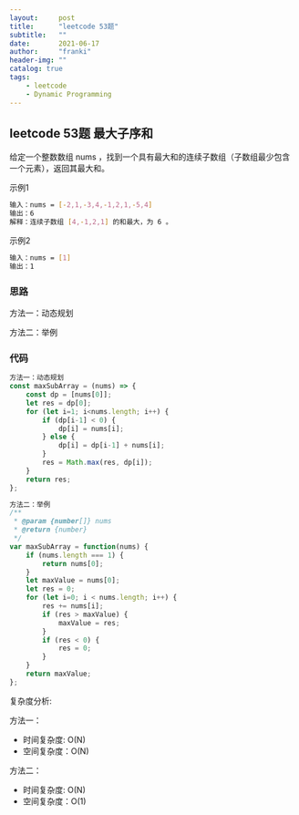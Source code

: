 ```yaml
---
layout:     post
title:      "leetcode 53题"
subtitle:   ""
date:       2021-06-17
author:     "franki"
header-img: ""
catalog: true
tags:
    - leetcode
    - Dynamic Programming
---
```


## leetcode 53题 最大子序和

给定一个整数数组 nums ，找到一个具有最大和的连续子数组（子数组最少包含一个元素），返回其最大和。

示例1

```bash
输入：nums = [-2,1,-3,4,-1,2,1,-5,4]
输出：6
解释：连续子数组 [4,-1,2,1] 的和最大，为 6 。
```

示例2

```bash
输入：nums = [1]
输出：1
```

### 思路

方法一：动态规划

方法二：举例

### 代码

```js
方法一：动态规划
const maxSubArray = (nums) => {
    const dp = [nums[0]];
    let res = dp[0];
    for (let i=1; i<nums.length; i++) {
        if (dp[i-1] < 0) {
            dp[i] = nums[i];
        } else {
            dp[i] = dp[i-1] + nums[i];
        }
        res = Math.max(res, dp[i]);
    }
    return res;
};

方法二：举例
/**
 * @param {number[]} nums
 * @return {number}
 */
var maxSubArray = function(nums) {
    if (nums.length === 1) {
        return nums[0];
    }
    let maxValue = nums[0];
    let res = 0;
    for (let i=0; i < nums.length; i++) {
        res += nums[i];
        if (res > maxValue) {
            maxValue = res;
        }
        if (res < 0) {
            res = 0;
        }
    }
    return maxValue;
};
```

复杂度分析:

方法一：

- 时间复杂度: O(N)
- 空间复杂度：O(N)

方法二：

- 时间复杂度: O(N)
- 空间复杂度：O(1)
